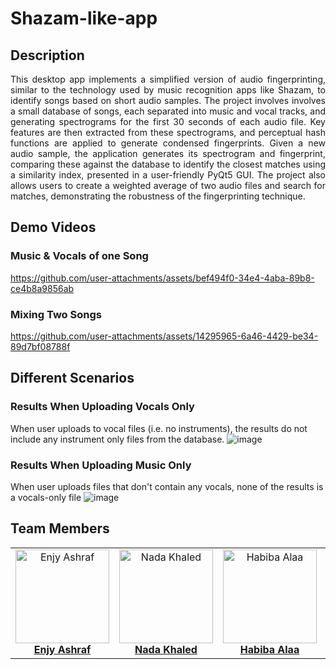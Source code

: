 # Shazam-like-app
## Description
<div align="justify"> This desktop app implements a simplified version of audio fingerprinting, similar to the technology used by music recognition apps like Shazam, to identify songs based on short audio samples. The project involves involves a small database of songs, each separated into music and vocal tracks, and generating spectrograms for the first 30 seconds of each audio file.  Key features are then extracted from these spectrograms, and perceptual hash functions are applied to generate condensed fingerprints. Given a new audio sample, the application generates its spectrogram and fingerprint, comparing these against the database to identify the closest matches using a similarity index, presented in a user-friendly PyQt5 GUI. The project also allows users to create a weighted average of two audio files and search for matches, demonstrating the robustness of the fingerprinting technique. </div>

## Demo Videos
### Music & Vocals of one Song
https://github.com/user-attachments/assets/bef494f0-34e4-4aba-89b8-ce4b8a9856ab
### Mixing Two Songs
https://github.com/user-attachments/assets/14295965-6a46-4429-be34-89d7bf08788f

## Different Scenarios
### Results When Uploading Vocals Only
When user uploads to vocal files (i.e. no instruments), the results do not include any instrument only files from the database.
![image](https://github.com/user-attachments/assets/85c430a9-4bd5-4fa5-8a0d-a2f59ca53f10)
### Results When Uploading Music Only
When user uploads files that don't contain any vocals, none of the results is a vocals-only file
![image](https://github.com/user-attachments/assets/a8c4d384-8236-43fd-a48d-088daebfdaa8)

## Team Members
<div align="center">
  <table style="border-collapse: collapse; border: none;">
    <tr>
      <td align="center" style="border: none;">
        <img src="https://github.com/user-attachments/assets/b8b8ea9d-ccb6-4ad0-b900-8e48ef2113a8" alt="Enjy Ashraf" width="150" height="150"><br>
        <a href="https://github.com/enjyashraf18"><b>Enjy Ashraf</b></a>
      </td>
      <td align="center" style="border: none;">
        <img src="https://github.com/user-attachments/assets/5de3e403-7fce-4000-95d2-e9f07e0d78cf" alt="Nada Khaled" width="150" height="150"><br>
        <a href="https://github.com/NadaKhaled157"><b>Nada Khaled</b></a>
      </td>
      <td align="center" style="border: none;">
        <img src="https://github.com/user-attachments/assets/4b1f5180-2250-49ae-869f-4d00fb89447a" alt="Habiba Alaa" width="150" height="150"><br>
        <a href="https://github.com/habibaalaa123"><b>Habiba Alaa</b></a>
      </td>
      <td align="center" style="border: none;">
        <img src="https://github.com/user-attachments/assets/567fd220-acc8-4094-bfe0-5939a0048ca9" alt="Shahd Ahmed" width="150" height="150"><br>
        <a href="https://github.com/Shahd-A-Mahmoud"><b>Shahd Ahmed</b></a>
      </td>
    </tr>
  </table>
</div>




